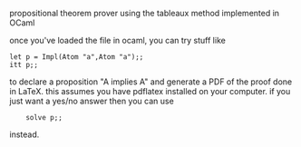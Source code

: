 propositional theorem prover using the tableaux method
implemented in OCaml

once you've loaded the file in ocaml, you can try stuff like

    let p = Impl(Atom "a",Atom "a");;
    itt p;;

to declare a proposition "A implies A" and generate a PDF of the proof done in
LaTeX. this assumes you have pdflatex installed on your computer. if you just
want a yes/no answer then you can use

       	solve p;;

instead.
